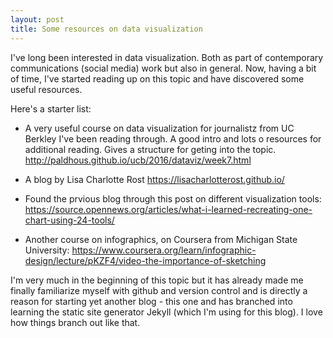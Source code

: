 ```yaml
---
layout: post
title: Some resources on data visualization
---
```

I've long been interested in data visualization. Both as part of contemporary communications (social media) work but also in general. Now, having a bit of time, I've started reading up on this topic and have discovered some useful resources.

Here's a starter list:

- A very useful course on data visualization for journalistz from UC Berkley I've been reading through. A good intro and lots o resources for additional reading. Gives a structure for geting into the topic. <http://paldhous.github.io/ucb/2016/dataviz/week7.html>

- A blog by Lisa Charlotte Rost <https://lisacharlotterost.github.io/>

- Found the prvious blog through this post on different visualization tools: <https://source.opennews.org/articles/what-i-learned-recreating-one-chart-using-24-tools/>

- Another course on infographics, on Coursera from Michigan State University: <https://www.coursera.org/learn/infographic-design/lecture/pKZF4/video-the-importance-of-sketching>


I'm very much in the beginning of this topic but it has already made me finally familiarize myself with github and version control and is directly a reason for starting yet another blog - this one and has branched into learning the static site generator Jekyll (which I'm using for this blog). I love how things branch out like that.
